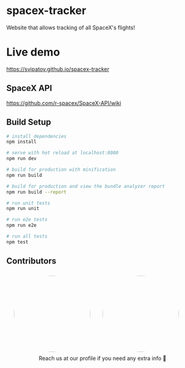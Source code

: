 # spacex-tracker

Website that allows tracking of all SpaceX's flights!

# Live demo

https://svipatov.github.io/spacex-tracker

## SpaceX API

https://github.com/r-spacex/SpaceX-API/wiki

## Build Setup

```bash
# install dependencies
npm install

# serve with hot reload at localhost:8080
npm run dev

# build for production with minification
npm run build

# build for production and view the bundle analyzer report
npm run build --report

# run unit tests
npm run unit

# run e2e tests
npm run e2e

# run all tests
npm test
```

## Contributors

<div style="display: flex; justify-content: center; align-items: center">
  <a href="https://github.com/svipatov" style="width: 200px; height: 200px; border-radius: 50%; overflow: hidden">
    <img width="200" height="200" src="https://ca.slack-edge.com/T02A2SS1Q-U0D3XNSBV-4996d5302794-512"/>
  </a>

  <a href="https://github.com/rafaelramalho19" style="width: 200px; height: 200px; border-radius: 50%; overflow: hidden; margin: 8px 32px">
    <img width="200" height="200" src="https://ca.slack-edge.com/T02A2SS1Q-U8M1V6268-2ae15ce18b71-512"/>
  </a>

</div>

<center style="text-align: center">Reach us at our profile if you need any extra info 🎩</center>
